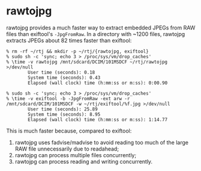 # rawtojpg

rawtojpg provides a much faster way to extract embedded JPEGs from RAW files
than exiftool's `-JpgFromRaw`. In a directory with ~1200 files, rawtojpg
extracts JPEGs about 82 times faster than exiftool:

    % rm -rf ~/rtj && mkdir -p ~/rtj/{rawtojpg, exiftool}
    % sudo sh -c 'sync; echo 3 > /proc/sys/vm/drop_caches'
    % \time -v rawtojpg /mnt/sdcard/DCIM/101MSDCF ~/rtj/rawtojpg >/dev/null
            User time (seconds): 0.18
            System time (seconds): 0.43
            Elapsed (wall clock) time (h:mm:ss or m:ss): 0:00.90

    % sudo sh -c 'sync; echo 3 > /proc/sys/vm/drop_caches'
    % \time -v exiftool -b -JpgFromRaw -ext arw -r /mnt/sdcard/DCIM/101MSDCF -w ~/rtj/exiftool/%f.jpg >/dev/null
            User time (seconds): 25.89
            System time (seconds): 8.95
            Elapsed (wall clock) time (h:mm:ss or m:ss): 1:14.77

This is much faster because, compared to exiftool:

1. rawtojpg uses fadvise/madvise to avoid reading too much of the large RAW
   file unnecessarily due to readahead;
2. rawtojpg can process multiple files concurrently;
3. rawtojpg can process reading and writing concurrently.
